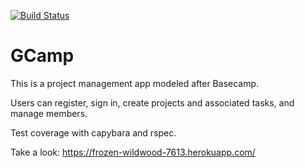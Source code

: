 [![Build Status](https://travis-ci.org/laurenjrichie/gCamp.svg?branch=master)](https://travis-ci.org/laurenjrichie/gCamp)

# GCamp

This is a project management app modeled after Basecamp.

Users can register, sign in, create projects and associated tasks, and manage members.

Test coverage with capybara and rspec.

Take a look: https://frozen-wildwood-7613.herokuapp.com/

